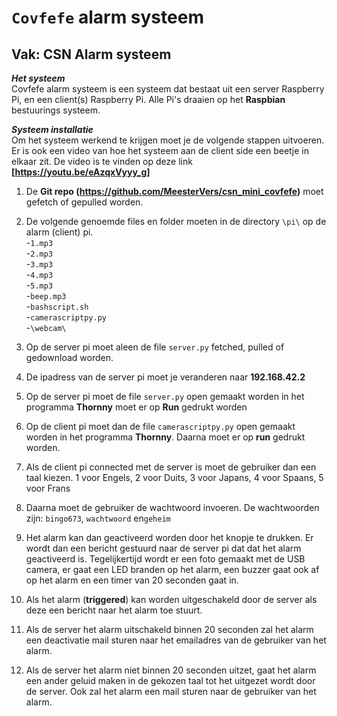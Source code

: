 # `Covfefe` alarm systeem
## Vak: CSN Alarm systeem

**_Het systeem_**<br>
Covfefe alarm systeem is een systeem dat bestaat uit een server Raspberry Pi, en een client(s) Raspberry Pi. Alle Pi's draaien op het **Raspbian** bestuurings systeem.

**_Systeem installatie_**<br>
Om het systeem werkend te krijgen moet je de volgende stappen uitvoeren. Er is ook een video van hoe het systeem aan de client side een beetje in elkaar zit. De video is te vinden op deze link **[https://youtu.be/eAzqxVyyy_g]**

1. De **Git repo (https://github.com/MeesterVers/csn_mini_covfefe)** moet gefetch of gepulled worden.

2. De volgende genoemde files en folder moeten in de directory `\pi\` op de alarm (client) pi.
    <br>-`1.mp3`<br>
	-`2.mp3`<br>
	-`3.mp3`<br>
	-`4.mp3`<br>
	-`5.mp3`<br>
	-`beep.mp3`<br>
	-`bashscript.sh`<br>
	-`camerascriptpy.py`<br>
	-`\webcam\`

3. Op de server pi moet aleen de file `server.py` fetched, pulled of gedownload worden.

4. De ipadress van de server pi moet je veranderen naar **192.168.42.2**

5. Op de server pi moet de file `server.py` open gemaakt worden in  het programma **Thornny** moet er op **Run** gedrukt worden

6. Op de client pi moet dan de file `camerascriptpy.py` open gemaakt worden in het programma **Thornny**. Daarna moet er op **run** gedrukt worden.

7. Als de client pi connected met de server is moet de gebruiker dan een taal kiezen. 1 voor Engels, 2 voor Duits, 3 voor Japans, 4 voor Spaans, 5 voor Frans

8. Daarna moet de gebruiker de wachtwoord invoeren. De wachtwoorden zijn: `bingo673`, `wachtwoord` en`geheim`

9. Het alarm kan dan geactiveerd worden door het knopje te drukken. Er wordt dan een bericht gestuurd naar de server pi dat dat het alarm geactiveerd is. Tegelijkertijd wordt er een foto gemaakt met de USB camera, er gaat een LED branden op het alarm, een buzzer gaat ook af op het alarm en een timer van 20 seconden gaat in.

10. Als het alarm (**triggered**) kan worden uitgeschakeld door de server als deze een bericht naar het alarm toe stuurt.

11. Als de server het alarm uitschakeld binnen 20 seconden zal het alarm een deactivatie mail sturen naar het emailadres van de gebruiker van het alarm.

12. Als de server het alarm niet binnen 20 seconden uitzet, gaat het alarm een ander geluid maken in de gekozen taal tot het uitgezet wordt door de server. Ook zal het alarm een mail sturen naar de gebruiker van het alarm.